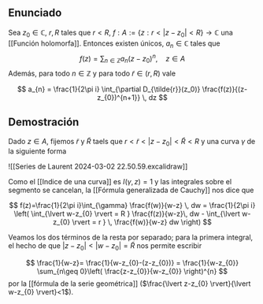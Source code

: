 
## Enunciado

Sea $z_{0}\in\mathbb{C}$, $r, R$ tales que $r<R$, $f:A:=\{ z: r< \lvert z-z_{0} \rvert<R \}\to \mathbb{C}$ una [[Función holomorfa]]. Entonces existen únicos, $a_{n} \in \mathbb{C}$ tales que
$$
f(z)=\sum_{n\in\mathbb{Z}}a_{n} (z-z_{0})^{n}, \quad z\in A
$$
Además, para todo $n \in\mathbb{Z}$ y para todo $\tilde{r} \in (r,R)$ vale

$$
a_{n} = \frac{1}{2\pi i} \int_{\partial D_{\tilde{r}}(z_0)} \frac{f(z)}{(z-z_{0})^{n+1}} \, dz 
$$

## Demostración

Dado $z\in A$, fijemos $\tilde{r}$ y $\tilde{R}$ taels que $r<\tilde{r}<\lvert z-z_{0} \rvert<\tilde{R}<R$ y una curva $\gamma$ de la siguiente forma

![[Series de Laurent 2024-03-02 22.50.59.excalidraw]]

Como el [[Indice de una curva]] es $I(\gamma, z)=1$ y las integrales sobre el segmento se cancelan, la [[Fórmula generalizada de Cauchy]]  nos dice que

$$
f(z)=\frac{1}{2\pi i}\int_{\gamma} \frac{f(w)}{w-z} \, dw = \frac{1}{2\pi i} \left( \int_{\lvert w-z_{0} \rvert = R } \frac{f(z)}{w-z}\, dw  - \int_{\lvert w-z_{0} \rvert = r } \, \frac{f(w)}{w-z} dw \right)
$$

Veamos los dos términos de la resta por separado; para la primera integral, el hecho de que $\lvert z-z_{0} \rvert< \lvert w-z_{0} \rvert= \tilde{R}$ nos permite escribir

$$
\frac{1}{w-z}= \frac{1}{w-z_{0}-(z-z_{0})} = \frac{1}{w-z_{0}} \sum_{n\geq 0}\left( \frac{z-z_{0}}{w-z_{0}} \right)^{n}
$$
por la [[fórmula de la serie geométrica]] ($\frac{\lvert z-z_{0} \rvert}{\lvert w-z_{0} \rvert}<1$).